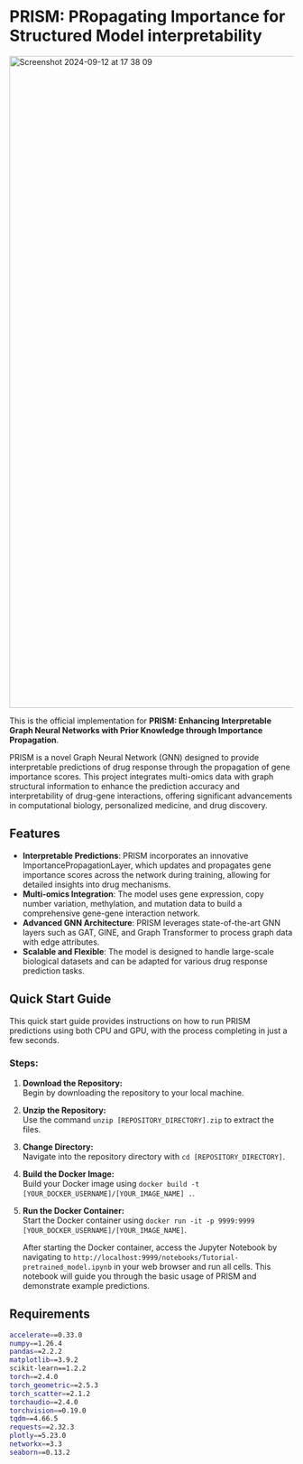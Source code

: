 # PRISM: **PR**opagating **I**mportance for **S**tructured **M**odel interpretability

<img width="1155" alt="Screenshot 2024-09-12 at 17 38 09" src="https://github.com/user-attachments/assets/6640af4a-ff0d-42f9-881e-bc03c9596151">

This is the official implementation for **PRISM: Enhancing Interpretable Graph Neural Networks with Prior Knowledge through Importance Propagation**.

PRISM is a novel Graph Neural Network (GNN) designed to provide interpretable predictions of drug response through the propagation of gene importance scores. This project integrates multi-omics data with graph structural information to enhance the prediction accuracy and interpretability of drug-gene interactions, offering significant advancements in computational biology, personalized medicine, and drug discovery.

## Features

- **Interpretable Predictions**: PRISM incorporates an innovative ImportancePropagationLayer, which updates and propagates gene importance scores across the network during training, allowing for detailed insights into drug mechanisms.
- **Multi-omics Integration**: The model uses gene expression, copy number variation, methylation, and mutation data to build a comprehensive gene-gene interaction network.
- **Advanced GNN Architecture**: PRISM leverages state-of-the-art GNN layers such as GAT, GINE, and Graph Transformer to process graph data with edge attributes.
- **Scalable and Flexible**: The model is designed to handle large-scale biological datasets and can be adapted for various drug response prediction tasks.

## Quick Start Guide

This quick start guide provides instructions on how to run PRISM predictions using both CPU and GPU, with the process completing in just a few seconds.

### Steps:
1. **Download the Repository:**  
   Begin by downloading the repository to your local machine.

2. **Unzip the Repository:**  
   Use the command `unzip [REPOSITORY_DIRECTORY].zip` to extract the files.

3. **Change Directory:**  
   Navigate into the repository directory with `cd [REPOSITORY_DIRECTORY]`.

4. **Build the Docker Image:**  
   Build your Docker image using `docker build -t [YOUR_DOCKER_USERNAME]/[YOUR_IMAGE_NAME] .`.

5. **Run the Docker Container:**  
   Start the Docker container using `docker run -it -p 9999:9999 [YOUR_DOCKER_USERNAME]/[YOUR_IMAGE_NAME]`.

   After starting the Docker container, access the Jupyter Notebook by navigating to `http://localhost:9999/notebooks/Tutorial-pretrained_model.ipynb` in your web browser and run all cells. This notebook will guide you through the basic usage of PRISM and demonstrate example predictions.

## Requirements

```bash
accelerate==0.33.0
numpy==1.26.4
pandas==2.2.2
matplotlib==3.9.2
scikit-learn==1.2.2
torch==2.4.0
torch_geometric==2.5.3
torch_scatter==2.1.2
torchaudio==2.4.0
torchvision==0.19.0
tqdm==4.66.5
requests==2.32.3
plotly==5.23.0
networkx==3.3
seaborn==0.13.2
```
